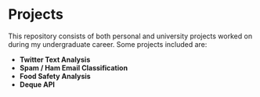 # Projects
This repository consists of both personal and university projects worked on during my undergraduate career. Some projects included are:
- **Twitter Text Analysis**
- **Spam / Ham Email Classification**
- **Food Safety Analysis**
- **Deque API**
